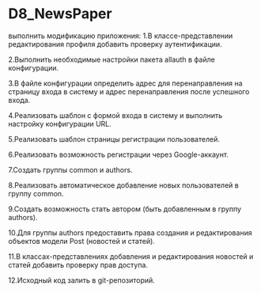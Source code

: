 # D8_NewsPaper
выполнить  модификацию приложения:
1.В классе-представлении редактирования профиля добавить проверку аутентификации.

2.Выполнить необходимые настройки пакета allauth в файле конфигурации.

3.В файле конфигурации определить адрес для перенаправления на страницу входа в систему и адрес перенаправления после успешного входа.

4.Реализовать шаблон с формой входа в систему и выполнить настройку конфигурации URL.

5.Реализовать шаблон страницы регистрации пользователей.

6.Реализовать возможность регистрации через Google-аккаунт.

7.Создать группы common и authors.

8.Реализовать автоматическое добавление новых пользователей в группу common.

9.Создать возможность стать автором (быть добавленным в группу authors).

10.Для группы authors предоставить права создания и редактирования объектов модели Post (новостей и статей).

11.В классах-представлениях добавления и редактирования новостей и статей добавить проверку прав доступа.

12.Исходный код залить в git-репозиторий.
